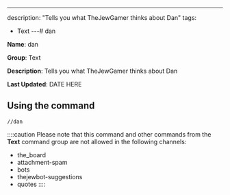 ---
description: "Tells you what TheJewGamer thinks about Dan"
tags:
  - Text
---# dan

**Name**: dan

**Group**: Text

**Description**: Tells you what TheJewGamer thinks about Dan

**Last Updated**: DATE HERE

## Using the command

    //dan

::::caution Please note that this command and other commands from the **Text** command group are not allowed in the following channels:
- the_board
- attachment-spam
- bots
- thejewbot-suggestions
- quotes
::::